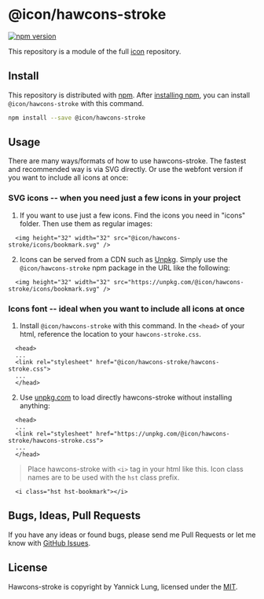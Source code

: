 # @icon/hawcons-stroke

[![npm version](https://img.shields.io/npm/v/@icon/hawcons-stroke.svg)](https://www.npmjs.org/package/@icon/hawcons-stroke)

This repository is a module of the full [icon][icon] repository.

## Install

This repository is distributed with [npm]. After [installing npm][install-npm], you can install `@icon/hawcons-stroke` with this command.

```bash
npm install --save @icon/hawcons-stroke
```

## Usage

There are many ways/formats of how to use hawcons-stroke. The fastest and recommended way is via SVG directly. Or use the webfont version if you want to include all icons at once:

### SVG icons -- when you need just a few icons in your project

  1. If you want to use just a few icons. Find the icons you need in "icons" folder. Then use them as regular images:

```
  <img height="32" width="32" src="@icon/hawcons-stroke/icons/bookmark.svg" />
```

  2. Icons can be served from a CDN such as [Unpkg][Unpkg]. Simply use the `@icon/hawcons-stroke` npm package in the URL like the following:

```
  <img height="32" width="32" src="https://unpkg.com/@icon/hawcons-stroke/icons/bookmark.svg" />
```

### Icons font -- ideal when you want to include all icons at once

  1. Install `@icon/hawcons-stroke` with this command. In the `<head>` of your html, reference the location to your `hawcons-stroke.css`.

```
  <head>
  ...
  <link rel="stylesheet" href="@icon/hawcons-stroke/hawcons-stroke.css">
  ...
  </head>
```

  2. Use [unpkg.com][Unpkg] to load directly hawcons-stroke without installing anything:

```
  <head>
  ...
  <link rel="stylesheet" href="https://unpkg.com/@icon/hawcons-stroke/hawcons-stroke.css">
  ...
  </head>
```

> Place hawcons-stroke with `<i>` tag in your html like this. Icon class names are to be used with the `hst` class prefix.

```
  <i class="hst hst-bookmark"></i>
```


## Bugs, Ideas, Pull Requests

If you have any ideas or found bugs, please send me Pull Requests or let me know with [GitHub Issues][github issues].

## License

Hawcons-stroke is copyright by Yannick Lung, licensed under the [MIT][license].

[license]: https://github.com/thecreation/icons/blob/master/modules/hawcons-stroke/LICENSE
[icon]: https://github.com/thecreation/icons
[npm]: https://www.npmjs.com/
[install-npm]: https://docs.npmjs.com/getting-started/installing-node
[sass]: http://sass-lang.com/
[github issues]: https://github.com/thecreation/icons/issues
[Unpkg]: https://unpkg.com